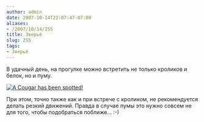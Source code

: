 ```yaml
---
author: admin
date: 2007-10-14T22:07:47-07:00
aliases:
- /2007/10/14/255
title: Зверьё
slug: 255
tags:
- Зверьё
---
```


В удачный день, на прогулке можно встретить не только кроликов и белок, но и пуму.

[![A Cougar has been spotted!](/2007/10/cougar_warning.thumbnail.jpg)](/2007/10/cougar_warning.jpg)

При этом, точно также как и при встрече с кроликом, не рекомендуется делать резкий движений. Правда в случае пумы это нужно совсем не для того, чтобы подобраться поближе... :-)
